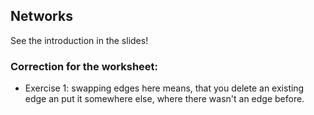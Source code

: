 ## Networks

See the introduction in the slides!

### Correction for the worksheet:

* Exercise 1: swapping edges here means, that you delete an existing edge an put it somewhere else, where there wasn't an edge before.
